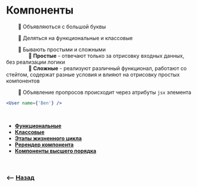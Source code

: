 # Компоненты

&emsp;&emsp; 🔹 Объявляються с большой буквы      

&emsp;&emsp; 🔹 Деляться на функциональные и классовые      

&emsp;&emsp; 🔹 Бывають простыми и сложными          
&emsp;&emsp;&emsp;&emsp; 🎯 **Простые** - отвечают только за отрисовку входных данных, без реализации логики  
&emsp;&emsp;&emsp;&emsp; 🎯 **Сложные** - реализуют различный функционал, работают со стейтом, содержат разные условия и влияют на отрисовку простых компонентов    

&emsp;&emsp; 🔹 Объявление пропросов происходит через атрибуты `jsx` элемента      
```jsx harmony
<User name={'Ben'} />
```

<br>

* **<a href="./pages/functional/readme.md">Функциональные</a>**
* **<a href="./pages/classes/readme.md">Классовые</a>**
* **<a href="./pages/life-cicle/readme.md">Этапы жизненного цикла</a>**
* **<a href="./pages/dom-update/readme.md">Ререндер компонента</a>**
* **<a href="./pages/hoc/readme.md">Компоненты высшего порядка</a>**


<br>

### ⟵ **<a href="../../readme.md">Назад</a>**